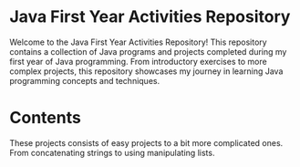 <h1>Java First Year Activities Repository</h1>

Welcome to the Java First Year Activities Repository! This repository contains a collection of Java programs and projects completed during my first year of Java programming. From introductory exercises to more complex projects, this repository showcases my journey in learning Java programming concepts and techniques.

<h1>Contents</h1>

These projects consists of easy projects to a bit more complicated ones. From concatenating strings to using manipulating lists.
